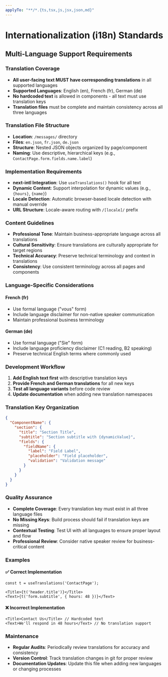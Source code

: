 ```yaml
---
applyTo: "**/*.{ts,tsx,js,jsx,json,md}"
---
```


# Internationalization (i18n) Standards

## Multi-Language Support Requirements

### Translation Coverage

- **All user-facing text MUST have corresponding translations** in all supported languages
- **Supported Languages**: English (en), French (fr), German (de)
- **No hardcoded text** is allowed in components - all text must use translation keys
- **Translation files** must be complete and maintain consistency across all three languages

### Translation File Structure

- **Location**: `/messages/` directory
- **Files**: `en.json`, `fr.json`, `de.json`
- **Structure**: Nested JSON objects organized by page/component
- **Naming**: Use descriptive, hierarchical keys (e.g., `ContactPage.form.fields.name.label`)

### Implementation Requirements

- **next-intl Integration**: Use `useTranslations()` hook for all text
- **Dynamic Content**: Support interpolation for dynamic values (e.g., `{hours}`, `{name}`)
- **Locale Detection**: Automatic browser-based locale detection with manual override
- **URL Structure**: Locale-aware routing with `/[locale]/` prefix

### Content Guidelines

- **Professional Tone**: Maintain business-appropriate language across all translations
- **Cultural Sensitivity**: Ensure translations are culturally appropriate for target regions
- **Technical Accuracy**: Preserve technical terminology and context in translations
- **Consistency**: Use consistent terminology across all pages and components

### Language-Specific Considerations

#### French (fr)
- Use formal language ("vous" form)
- Include language disclaimer for non-native speaker communication
- Maintain professional business terminology

#### German (de)
- Use formal language ("Sie" form)
- Include language proficiency disclaimer (C1 reading, B2 speaking)
- Preserve technical English terms where commonly used

### Development Workflow

1. **Add English text first** with descriptive translation keys
2. **Provide French and German translations** for all new keys
3. **Test all language variants** before code review
4. **Update documentation** when adding new translation namespaces

### Translation Key Organization

```json
{
  "ComponentName": {
    "section": {
      "title": "Section Title",
      "subtitle": "Section subtitle with {dynamicValue}",
      "fields": {
        "fieldName": {
          "label": "Field Label",
          "placeholder": "Field placeholder",
          "validation": "Validation message"
        }
      }
    }
  }
}
```

### Quality Assurance

- **Complete Coverage**: Every translation key must exist in all three language files
- **No Missing Keys**: Build process should fail if translation keys are missing
- **Contextual Testing**: Test UI with all languages to ensure proper layout and flow
- **Professional Review**: Consider native speaker review for business-critical content

### Examples

#### ✅ Correct Implementation
```tsx
const t = useTranslations('ContactPage');

<Title>{t('header.title')}</Title>
<Text>{t('form.subtitle', { hours: 48 })}</Text>
```

#### ❌ Incorrect Implementation
```tsx
<Title>Contact Us</Title> // Hardcoded text
<Text>We'll respond in 48 hours</Text> // No translation support
```

### Maintenance

- **Regular Audits**: Periodically review translations for accuracy and consistency
- **Version Control**: Track translation changes in git for proper review
- **Documentation Updates**: Update this file when adding new languages or changing processes

